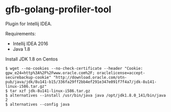 # gfb-golang-profiler-tool

Plugin for Intellij IDEA.

Requirements:

* Intellij IDEA 2016
* Java 1.8


Install JDK 1.8 on Centos

    $ wget --no-cookies --no-check-certificate --header "Cookie: gpw_e24=http%3A%2F%2Fwww.oracle.com%2F; oraclelicense=accept-securebackup-cookie" "http://download.oracle.com/otn-pub/java/jdk/8u141-b15/336fa29ff2bb4ef291e347e091f7f4a7/jdk-8u141-linux-i586.tar.gz"
    $ tar xzf jdk-8u141-linux-i586.tar.gz
    $ alternatives --install /usr/bin/java java /opt/jdk1.8.0_141/bin/java 2
    $ alternatives --config java